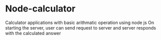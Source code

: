 # Node-calculator
Calculator applications with basic arithmatic operation using node js
On starting the server, user can send request to server and server responds with the calculated answer
